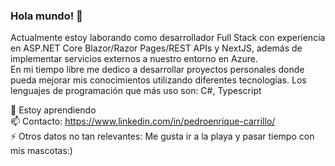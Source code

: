 ### Hola mundo! 👋

Actualmente estoy laborando como desarrollador Full Stack con experiencia en ASP.NET Core Blazor/Razor Pages/REST APIs y NextJS, además de implementar servicios externos a nuestro entorno en Azure.<br>
En mi tiempo libre me dedico a desarrollar proyectos personales donde pueda mejorar mis conocimientos utilizando diferentes tecnologías. Los lenguajes de programación que más uso son: C#, Typescript 

🌱 Estoy aprendiendo  <br>
📫 Contacto: https://www.linkedin.com/in/pedroenrique-carrillo/<br>
⚡ Otros datos no tan relevantes: Me gusta ir a la playa y pasar tiempo con mis mascotas:)<br>
